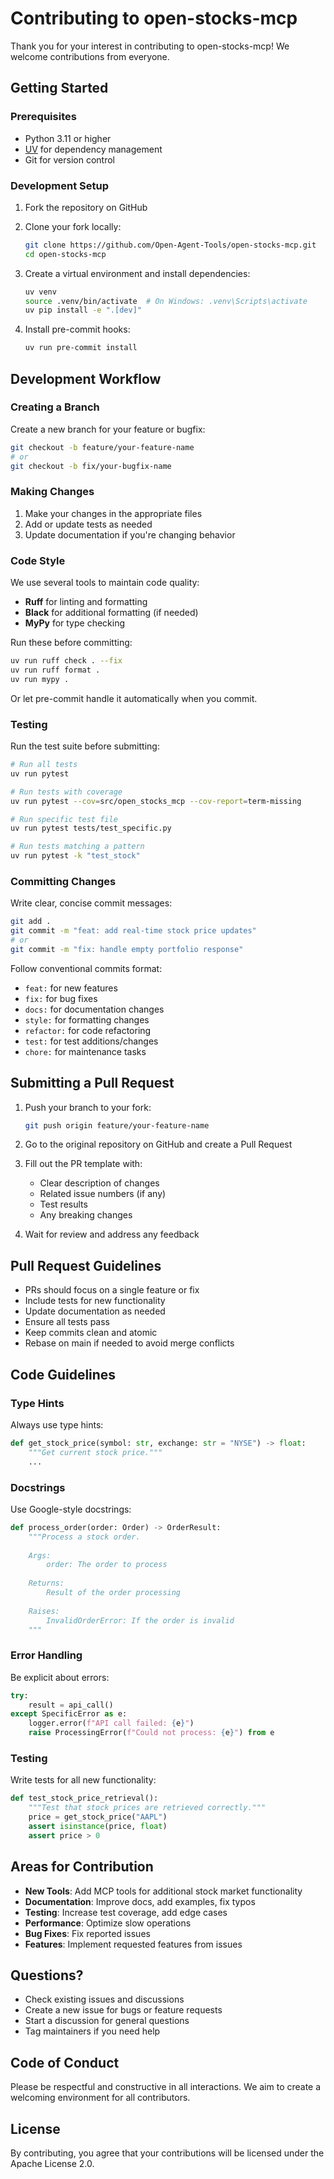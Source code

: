# Contributing to open-stocks-mcp

Thank you for your interest in contributing to open-stocks-mcp! We welcome contributions from everyone.

## Getting Started

### Prerequisites

- Python 3.11 or higher
- [UV](https://docs.astral.sh/uv/) for dependency management
- Git for version control

### Development Setup

1. Fork the repository on GitHub
2. Clone your fork locally:
   ```bash
   git clone https://github.com/Open-Agent-Tools/open-stocks-mcp.git
   cd open-stocks-mcp
   ```

3. Create a virtual environment and install dependencies:
   ```bash
   uv venv
   source .venv/bin/activate  # On Windows: .venv\Scripts\activate
   uv pip install -e ".[dev]"
   ```

4. Install pre-commit hooks:
   ```bash
   uv run pre-commit install
   ```

## Development Workflow

### Creating a Branch

Create a new branch for your feature or bugfix:
```bash
git checkout -b feature/your-feature-name
# or
git checkout -b fix/your-bugfix-name
```

### Making Changes

1. Make your changes in the appropriate files
2. Add or update tests as needed
3. Update documentation if you're changing behavior

### Code Style

We use several tools to maintain code quality:

- **Ruff** for linting and formatting
- **Black** for additional formatting (if needed)
- **MyPy** for type checking

Run these before committing:
```bash
uv run ruff check . --fix
uv run ruff format .
uv run mypy .
```

Or let pre-commit handle it automatically when you commit.

### Testing

Run the test suite before submitting:
```bash
# Run all tests
uv run pytest

# Run tests with coverage
uv run pytest --cov=src/open_stocks_mcp --cov-report=term-missing

# Run specific test file
uv run pytest tests/test_specific.py

# Run tests matching a pattern
uv run pytest -k "test_stock"
```

### Committing Changes

Write clear, concise commit messages:
```bash
git add .
git commit -m "feat: add real-time stock price updates"
# or
git commit -m "fix: handle empty portfolio response"
```

Follow conventional commits format:
- `feat:` for new features
- `fix:` for bug fixes
- `docs:` for documentation changes
- `style:` for formatting changes
- `refactor:` for code refactoring
- `test:` for test additions/changes
- `chore:` for maintenance tasks

## Submitting a Pull Request

1. Push your branch to your fork:
   ```bash
   git push origin feature/your-feature-name
   ```

2. Go to the original repository on GitHub and create a Pull Request

3. Fill out the PR template with:
   - Clear description of changes
   - Related issue numbers (if any)
   - Test results
   - Any breaking changes

4. Wait for review and address any feedback

## Pull Request Guidelines

- PRs should focus on a single feature or fix
- Include tests for new functionality
- Update documentation as needed
- Ensure all tests pass
- Keep commits clean and atomic
- Rebase on main if needed to avoid merge conflicts

## Code Guidelines

### Type Hints

Always use type hints:
```python
def get_stock_price(symbol: str, exchange: str = "NYSE") -> float:
    """Get current stock price."""
    ...
```

### Docstrings

Use Google-style docstrings:
```python
def process_order(order: Order) -> OrderResult:
    """Process a stock order.
    
    Args:
        order: The order to process
        
    Returns:
        Result of the order processing
        
    Raises:
        InvalidOrderError: If the order is invalid
    """
```

### Error Handling

Be explicit about errors:
```python
try:
    result = api_call()
except SpecificError as e:
    logger.error(f"API call failed: {e}")
    raise ProcessingError(f"Could not process: {e}") from e
```

### Testing

Write tests for all new functionality:
```python
def test_stock_price_retrieval():
    """Test that stock prices are retrieved correctly."""
    price = get_stock_price("AAPL")
    assert isinstance(price, float)
    assert price > 0
```

## Areas for Contribution

- **New Tools**: Add MCP tools for additional stock market functionality
- **Documentation**: Improve docs, add examples, fix typos
- **Testing**: Increase test coverage, add edge cases
- **Performance**: Optimize slow operations
- **Bug Fixes**: Fix reported issues
- **Features**: Implement requested features from issues

## Questions?

- Check existing issues and discussions
- Create a new issue for bugs or feature requests
- Start a discussion for general questions
- Tag maintainers if you need help

## Code of Conduct

Please be respectful and constructive in all interactions. We aim to create a welcoming environment for all contributors.

## License

By contributing, you agree that your contributions will be licensed under the Apache License 2.0.